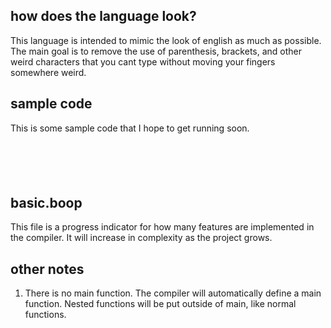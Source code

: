 ## how does the language look?

This language is intended to mimic the look of english as much as possible. The main goal is to remove the use of parenthesis, brackets, and other weird characters that you cant type without moving your fingers somewhere weird. 

## sample code 
This is some sample code that I hope to get running soon. 

```





```

## basic.boop
This file is a progress indicator for how many features are implemented in the compiler. It will increase in complexity as the project grows. 

## other notes

1. There is no main function. The compiler will automatically define a main function. Nested functions will be put outside of main, like normal functions.